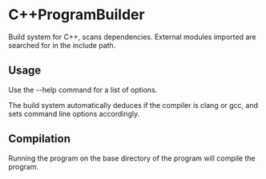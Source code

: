 # C++ProgramBuilder
Build system for C++, scans dependencies. External modules imported are searched for in the include path.
## Usage
Use the --help command for a list of options.

The build system automatically deduces if the compiler is clang or gcc, and sets command line options accordingly.
## Compilation
Running the program on the base directory of the program will compile the program.
